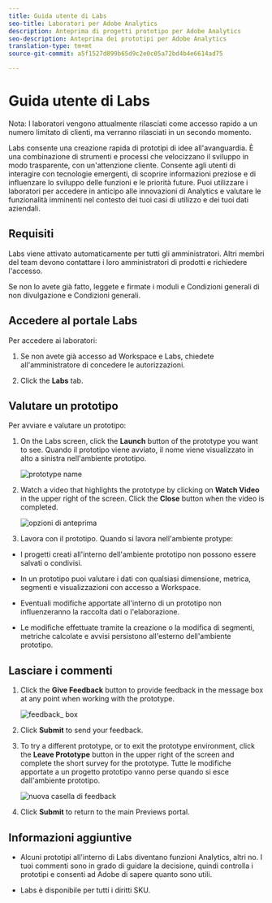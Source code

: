 ```yaml
---
title: Guida utente di Labs
seo-title: Laboratori per Adobe Analytics
description: Anteprima di progetti prototipo per Adobe Analytics
seo-description: Anteprima dei prototipi per Adobe Analytics
translation-type: tm+mt
source-git-commit: a5f1527d899b65d9c2e0c05a72bd4b4e6614ad75

---
```




# Guida utente di Labs

Nota: I laboratori vengono attualmente rilasciati come accesso rapido a un numero limitato di clienti, ma verranno rilasciati in un secondo momento.

Labs consente una creazione rapida di prototipi di idee all'avanguardia. È una combinazione di strumenti e processi che velocizzano il sviluppo in modo trasparente, con un'attenzione cliente. Consente agli utenti di interagire con tecnologie emergenti, di scoprire informazioni preziose e di influenzare lo sviluppo delle funzioni e le priorità future. Puoi utilizzare i laboratori per accedere in anticipo alle innovazioni di Analytics e valutare le funzionalità imminenti nel contesto dei tuoi casi di utilizzo e dei tuoi dati aziendali.

## Requisiti

Labs viene attivato automaticamente per tutti gli amministratori. Altri membri del team devono contattare i loro amministratori di prodotti e richiedere l'accesso.

Se non lo avete già fatto, leggete e firmate i moduli e Condizioni generali di non divulgazione e Condizioni generali.

## Accedere al portale Labs

Per accedere ai laboratori:

1. Se non avete già accesso ad Workspace e Labs, chiedete all'amministratore di concedere le autorizzazioni.

1. Click the **Labs** tab.


## Valutare un prototipo

Per avviare e valutare un prototipo:

1. On the Labs screen, click the **Launch** button of the prototype you want to see. Quando il prototipo viene avviato, il nome viene visualizzato in alto a sinistra nell'ambiente prototipo.

   ![prototype name](https://user-images.githubusercontent.com/29133525/58670566-c03b6c00-82fc-11e9-8b29-ee34260c4024.png)

1. Watch a video that highlights the prototype by clicking on **Watch Video** in the upper right of the screen. Click the **Close** button when the video is completed.

   ![opzioni di anteprima](https://user-images.githubusercontent.com/29133525/58670261-a2213c00-82fb-11e9-88db-cc839c98fdab.png)

1. Lavora con il prototipo. Quando si lavora nell'ambiente protype:

* I progetti creati all'interno dell'ambiente prototipo non possono essere salvati o condivisi.

* In un prototipo puoi valutare i dati con qualsiasi dimensione, metrica, segmenti e visualizzazioni con accesso a Workspace.

* Eventuali modifiche apportate all'interno di un prototipo non influenzeranno la raccolta dati o l'elaborazione.

* Le modifiche effettuate tramite la creazione o la modifica di segmenti, metriche calcolate e avvisi persistono all'esterno dell'ambiente prototipo.

## Lasciare i commenti

1. Click the **Give Feedback** button to provide feedback in the message box at any point when working with the prototype.

   ![feedback_ box](https://user-images.githubusercontent.com/29133525/58670344-f0363f80-82fb-11e9-8824-ec2b41f7187a.png)

1. Click **Submit** to send your feedback.

1. To try a different prototype, or to exit the prototype environment, click the **Leave Prototype** button in the upper right of the screen and complete the short survey for the prototype. Tutte le modifiche apportate a un progetto prototipo vanno perse quando si esce dall'ambiente prototipo.

   ![nuova casella di feedback](https://git.corp.adobe.com/storage/user/26539/files/d067e300-a95e-11e9-9208-74339dafe75e)

1. Click **Submit** to return to the main Previews portal.

## Informazioni aggiuntive

* Alcuni prototipi all'interno di Labs diventano funzioni Analytics, altri no. I tuoi commenti sono in grado di guidare la decisione, quindi controlla i prototipi e consenti ad Adobe di sapere quanto sono utili.

* Labs è disponibile per tutti i diritti SKU.
